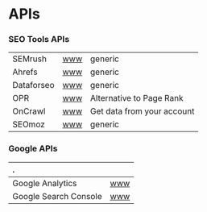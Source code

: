 # APIs

### SEO Tools APIs

|  |  |  |
| :--- | :--- | :--- |
| SEMrush | [www](https://www.semrush.com/api-documentation/) | generic |
| Ahrefs | [www](https://ahrefs.com/api) | generic |
| Dataforseo | [www](https://dataforseo.com/) | generic |
| OPR | [www](https://www.domcop.com/openpagerank/documentation) | Alternative to Page Rank |
| OnCrawl | [www](http://developer.oncrawl.com/) | Get data from your account |
| SEOmoz | [www](https://moz.com/api) | generic |

### Google APIs

| . |  |
| :--- | :--- |
| Google Analytics | [www](https://developers.google.com/analytics/devguides/reporting/core/v4) |
| Google Search Console | [www](https://developers.google.com/webmaster-tools) |




